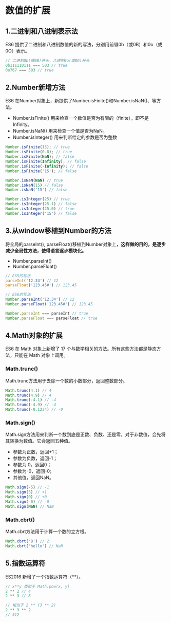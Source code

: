 # 数值的扩展

## 1.二进制和八进制表示法
ES6 提供了二进制和八进制数值的新的写法，分别用前缀0b（或0B）和0o（或0O）表示。
```js
// 二进制0b(或0B)开头，八进制0o(或0O)开头
0b111110111 === 503 // true
0o767 === 503 // true
```

## 2.Number新增方法
ES6 在Number对象上，新提供了Number.isFinite()和Number.isNaN()、等方法。
- Number.isFinite() 用来检查一个数值是否为有限的（finite），即不是Infinity。
- Number.isNaN() 用来检查一个值是否为NaN。
- Number.isInteger() 用来判断给定的参数是否为整数
```js
Number.isFinite(15); // true
Number.isFinite(0.8); // true
Number.isFinite(NaN); // false
Number.isFinite(Infinity); // false
Number.isFinite(-Infinity); // false
Number.isFinite('15'); // false

Number.isNaN(NaN) // true
Number.isNaN(15) // false
Number.isNaN('15') // false

Number.isInteger(25) // true
Number.isInteger(25.1) // false
Number.isInteger(25.0) // true
Number.isInteger('15') // false
```

## 3.从window移植到Number的方法
将全局的parseInt(), parseFloat()移植到Number对象上，**这样做的目的，是逐步减少全局性方法，使得语言逐步模块化。**
- Number.parseInt()
- Number.parseFloat()
```js
// ES5的写法
parseInt('12.34') // 12
parseFloat('123.45#') // 123.45

// ES6的写法
Number.parseInt('12.34') // 12
Number.parseFloat('123.45#') // 123.45

Number.parseInt === parseInt // true
Number.parseFloat === parseFloat // true
```

## 4.Math对象的扩展
ES6 在 Math 对象上新增了 17 个与数学相关的方法。所有这些方法都是静态方法，只能在 Math 对象上调用。
### Math.trunc() 
Math.trunc方法用于去除一个数的小数部分，返回整数部分。
```js
Math.trunc(4.1) // 4
Math.trunc(4.9) // 4
Math.trunc(-4.1) // -4
Math.trunc(-4.9) // -4
Math.trunc(-0.1234) // -0
```
### Math.sign()
Math.sign方法用来判断一个数到底是正数、负数、还是零。对于非数值，会先将其转换为数值。它会返回五种值。
- 参数为正数，返回+1；
- 参数为负数，返回-1；
- 参数为 0，返回0；
- 参数为-0，返回-0;
- 其他值，返回NaN。
```js
Math.sign(-5) // -1
Math.sign(5) // +1
Math.sign(0) // +0
Math.sign(-0) // -0
Math.sign(NaN) // NaN
```
### Math.cbrt()
Math.cbrt方法用于计算一个数的立方根。
```js
Math.cbrt('8') // 2
Math.cbrt('hello') // NaN
```

## 5.指数运算符
ES2016 新增了一个指数运算符（**）。
```js
// x**y 类似于 Math.pow(x, y)
2 ** 2 // 4
2 ** 3 // 8

// 相当于 2 ** (3 ** 2)
2 ** 3 ** 2
// 512
```